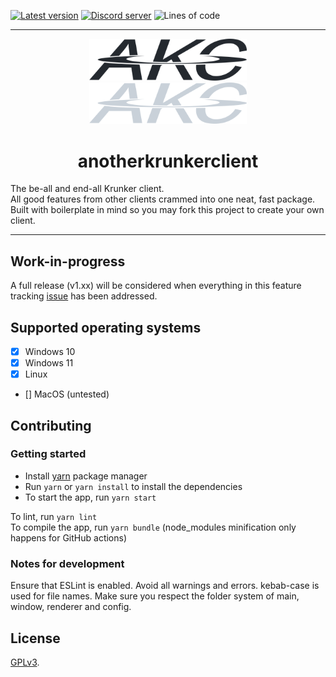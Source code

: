 [![Latest version](https://img.shields.io/github/v/release/asger-finding/anotherkrunkerclient?style=for-the-badge&display_name=tag&labelColor=202225&color=006699&label=Latest%20Release)](https://github.com/asger-finding/anotherkrunkerclient/releases/latest)
[![Discord server](https://img.shields.io/discord/971394904821485608.svg?style=for-the-badge&label=&logo=discord&logoColor=ffffff&color=202225&labelColor=006699)](https://discord.gg/etxNkUuTru)
![Lines of code](https://img.shields.io/tokei/lines/github/asger-finding/anotherkrunkerclient?style=for-the-badge&display_name=tag&labelColor=202225&color=006699)

---

<!-- markdownlint-disable MD033 MD041 -->
<div align="center">
  <img width="50%" src="https://github.com/asger-finding/anotherkrunkerclient/raw/main/.github/banner-light.svg#gh-light-mode-only">
  <img width="50%" src="https://github.com/asger-finding/anotherkrunkerclient/raw/main/.github/banner-dark.svg#gh-dark-mode-only">
</div>

<h1 align="center">anotherkrunkerclient</h1>
<!-- markdownlint-enable MD033 MD041 -->
<!-- necessary evil to have a cool header -->

The be-all and end-all Krunker client.  
All good features from other clients crammed into one neat, fast package. Built with boilerplate in mind so you may fork this project to create your own client.

---

## Work-in-progress

A full release (v1.xx) will be considered when everything in this feature tracking [issue](https://github.com/asger-finding/anotherkrunkerclient/issues/1#issue-1167443624) has been addressed.

## Supported operating systems

- [x] Windows 10
- [x] Windows 11
- [x] Linux
- [] MacOS (untested)

## Contributing

### Getting started

- Install [yarn](https://yarnpkg.com/) package manager
- Run `yarn` or `yarn install` to install the dependencies
- To start the app, run `yarn start`

To lint, run `yarn lint`  
To compile the app, run `yarn bundle` (node_modules minification only happens for GitHub actions)

### Notes for development

Ensure that ESLint is enabled. Avoid all warnings and errors. kebab-case is used for file names. Make sure you respect the folder system of main, window, renderer and config.

## License

[GPLv3](https://github.com/asger-finding/anotherkrunkerclient/blob/main/LICENSE).
